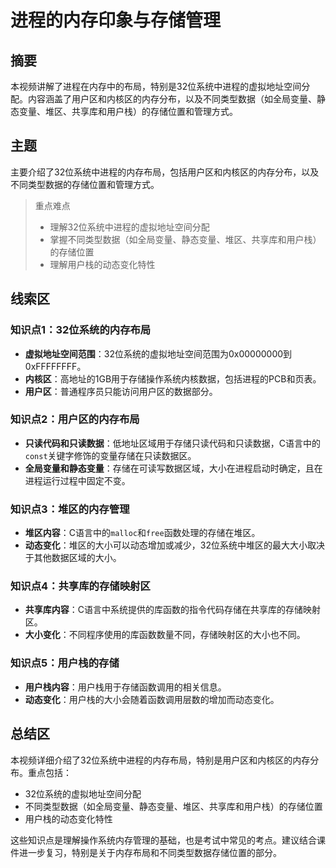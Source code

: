 # 进程的内存印象与存储管理

## 摘要

本视频讲解了进程在内存中的布局，特别是32位系统中进程的虚拟地址空间分配。内容涵盖了用户区和内核区的内存分布，以及不同类型数据（如全局变量、静态变量、堆区、共享库和用户栈）的存储位置和管理方式。

## 主题

主要介绍了32位系统中进程的内存布局，包括用户区和内核区的内存分布，以及不同类型数据的存储位置和管理方式。

> 重点难点
>
> - 理解32位系统中进程的虚拟地址空间分配
> - 掌握不同类型数据（如全局变量、静态变量、堆区、共享库和用户栈）的存储位置
> - 理解用户栈的动态变化特性

## 线索区

### 知识点1：32位系统的内存布局
- **虚拟地址空间范围**：32位系统的虚拟地址空间范围为0x00000000到0xFFFFFFFF。
- **内核区**：高地址的1GB用于存储操作系统内核数据，包括进程的PCB和页表。
- **用户区**：普通程序员只能访问用户区的数据部分。

### 知识点2：用户区的内存布局
- **只读代码和只读数据**：低地址区域用于存储只读代码和只读数据，C语言中的`const`关键字修饰的变量存储在只读数据区。
- **全局变量和静态变量**：存储在可读写数据区域，大小在进程启动时确定，且在进程运行过程中固定不变。

### 知识点3：堆区的内存管理
- **堆区内容**：C语言中的`malloc`和`free`函数处理的存储在堆区。
- **动态变化**：堆区的大小可以动态增加或减少，32位系统中堆区的最大大小取决于其他数据区域的大小。

### 知识点4：共享库的存储映射区
- **共享库内容**：C语言中系统提供的库函数的指令代码存储在共享库的存储映射区。
- **大小变化**：不同程序使用的库函数数量不同，存储映射区的大小也不同。

### 知识点5：用户栈的存储
- **用户栈内容**：用户栈用于存储函数调用的相关信息。
- **动态变化**：用户栈的大小会随着函数调用层数的增加而动态变化。

## 总结区

本视频详细介绍了32位系统中进程的内存布局，特别是用户区和内核区的内存分布。重点包括：
- 32位系统的虚拟地址空间分配
- 不同类型数据（如全局变量、静态变量、堆区、共享库和用户栈）的存储位置
- 用户栈的动态变化特性

这些知识点是理解操作系统内存管理的基础，也是考试中常见的考点。建议结合课件进一步复习，特别是关于内存布局和不同类型数据存储位置的部分。